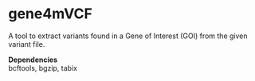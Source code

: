 # gene4mVCF
A tool to extract variants found in a Gene of Interest (GOI) from the given variant file.

**Dependencies**
<br>bcftools, bgzip, tabix</br>
